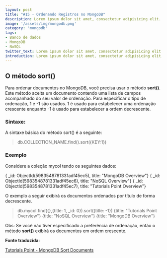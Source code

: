 ```yaml
---
layout: post
title: "#15 - Ordenando Registros no MongoDB"
description: Lorem ipsum dolor sit amet, consectetur adipisicing elit.
image: '/assets/img/mongodb.png'
category: 'mongodb'
tags:
- Banco de dados
- MongoDB
- NoSQL
twitter_text: Lorem ipsum dolor sit amet, consectetur adipisicing elit.
introduction: Lorem ipsum dolor sit amet, consectetur adipisicing elit, sed do eiusmod tempor incididunt ut labore et dolore magna aliqua.
---
```

## O método sort()

Para ordenar documentos no MongoDB, você precisa usar o método **sort()**. Este método aceita um documento contendo uma lista de campos acompanhado do seu valor de ordenação. Para especificar o tipo de ordenação, 1 e -1 são usados. 1 é usado para estabelecer uma ordenação crescente enquanto -1 é usado para estabelecer a ordem decrescente.

### Sintaxe:

A sintaxe básica do método sort() é a seguinte:

>db.COLLECTION_NAME.find().sort({KEY:1})

### Exemplo

Considere a coleção mycol tendo os seguintes dados:

{ _id: ObjectId(5983548781331adf45ec5), title: "MongoDB Overview"}
{ _id: ObjectId(5983548781331adf45ec6), title: "NoSQL Overview"}
{ _id: ObjectId(5983548781331adf45ec7), title: "Tutorials Point Overview"}

O exemplo a seguir exibirá os documentos ordenados por título de forma decrescente.

>db.mycol.find({},{title: 1, _id: 0}).sort({title: -1})
{title: "Tutorials Point Overview"}
{title: "NoSQL Overview"}
{title: "MongoDB Overview"}
>

Obs: Se você não tiver especificado a preferência de ordenação, então o método **sort()** exibirá os documentos em ordem crescente.

**Fonte traduzida:**
 
[Tutorials Point - MongoDB Sort Documents](http://www.tutorialspoint.com/mongodb/mongodb_sort_record.htm)
